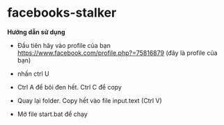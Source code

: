 # facebooks-stalker
**Hướng dẫn sử dụng**
- Đầu tiên hãy vào profile của bạn
https://www.facebook.com/profile.php?=75816879 (đây là profile của bạn)

- nhấn ctrl U

- Ctrl A để bôi đen hết. Ctrl C để copy

- Quay lại folder. Copy hết vào file input.text (Ctrl V)

- Mở file start.bat để chạy
